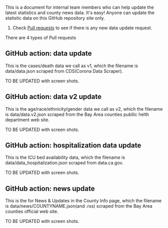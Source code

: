 This is a document for internal team members who can help update the latest statistics and county news data. It's easy! Anyone can update the statistic data on this GitHub repository site only.

1. Check [Pull requests](https://github.com/sfbrigade/stop-covid19-sfbayarea/pulls) to see if there is any new data update request.

There are 4 types of Pull requests

## GitHub action: data update

This is the cases/death data we call as v1, which the filename is data/data.json scraped from CDS(Corona Data Scraper). 

TO BE UPDATED with screen shots.

## GitHub action: data v2 update

This is the age/race/ethnicity/gender data we call as v2, which the filename is data/data.v2.json scraped from the Bay Area counties publlic helth department web site.

TO BE UPDATED with screen shots.

## GitHub action: hospitalization data update

This is the ICU bed availability data, which the filename is data/data_hospitalization.json scraped from data.ca.gov.

TO BE UPDATED with screen shots.

## GitHub action: news update

This is the for News & Updates in the County Info page, which the filename is data/news/COUNTYNAME.json(and .rss) scraped from the Bay Area counties official web site.

TO BE UPDATED with screen shots.
